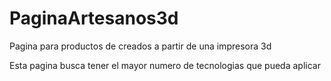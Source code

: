 # PaginaArtesanos3d
Pagina para productos de creados a partir de una impresora 3d

Esta pagina busca tener el mayor numero de tecnologias que pueda aplicar


